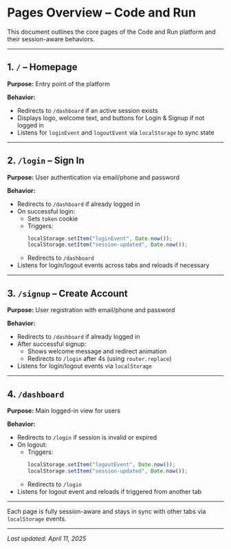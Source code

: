 # Pages Overview – Code and Run

This document outlines the core pages of the Code and Run platform and their session-aware behaviors.

---

## 1. `/` – Homepage

**Purpose:** Entry point of the platform

**Behavior:**
- Redirects to `/dashboard` if an active session exists
- Displays logo, welcome text, and buttons for Login & Signup if not logged in
- Listens for `loginEvent` and `logoutEvent` via `localStorage` to sync state

---

## 2. `/login` – Sign In

**Purpose:** User authentication via email/phone and password

**Behavior:**
- Redirects to `/dashboard` if already logged in
- On successful login:
  - Sets `token` cookie
  - Triggers:
    ```js
    localStorage.setItem("loginEvent", Date.now());
    localStorage.setItem("session-updated", Date.now());
    ```
  - Redirects to `/dashboard`
- Listens for login/logout events across tabs and reloads if necessary

---

## 3. `/signup` – Create Account

**Purpose:** User registration with email/phone and password

**Behavior:**
- Redirects to `/dashboard` if already logged in
- After successful signup:
  - Shows welcome message and redirect animation
  - Redirects to `/login` after 4s (using `router.replace`)
- Listens for login/logout events via `localStorage`

---

## 4. `/dashboard`

**Purpose:** Main logged-in view for users

**Behavior:**
- Redirects to `/login` if session is invalid or expired
- On logout:
  - Triggers:
    ```js
    localStorage.setItem("logoutEvent", Date.now());
    localStorage.setItem("session-updated", Date.now());
    ```
  - Redirects to `/login`
- Listens for logout event and reloads if triggered from another tab

---

Each page is fully session-aware and stays in sync with other tabs via `localStorage` events.

---

*Last updated: April 11, 2025*

